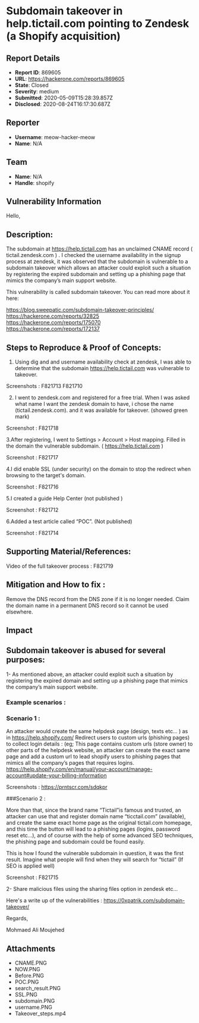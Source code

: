 # Subdomain takeover in help.tictail.com pointing to Zendesk (a Shopify acquisition)

## Report Details
- **Report ID**: 869605
- **URL**: https://hackerone.com/reports/869605
- **State**: Closed
- **Severity**: medium
- **Submitted**: 2020-05-09T15:28:39.857Z
- **Disclosed**: 2020-08-24T16:17:30.687Z

## Reporter
- **Username**: meow-hacker-meow
- **Name**: N/A

## Team
- **Name**: N/A
- **Handle**: shopify

## Vulnerability Information
Hello,

Description:
---------------------

The subdomain at https://help.tictail.com  has an unclaimed CNAME record ( tictail.zendesk.com ) . I checked the username availability in the signup process at zendesk, it was observed that the subdomain is vulnerable to a subdomain takeover which allows an attacker could exploit such a situation by registering the expired subdomain and setting up a phishing page that mimics the company’s main support website.

This vulnerability is called subdomain takeover. You can read more about it here:

https://blog.sweepatic.com/subdomain-takeover-principles/
https://hackerone.com/reports/32825
https://hackerone.com/reports/175070
https://hackerone.com/reports/172137

Steps to Reproduce & Proof of Concepts:
---------------------

1. Using dig and and username availability check at zendesk, I was able to determine that the subdomain https://help.tictail.com was vulnerable to takeover. 

Screenshots : 
F821713
F821710

2. I went to zendesk.com and registered for a free trial. When I was asked what name I want the zendesk domain to have, i chose the name (tictail.zendesk.com). and it was available for takeover. (showed green mark)

Screenshot : F821718

3.After registering, I went to Settings > Account > Host mapping. Filled in the domain the vulnerable subdomain. ( https://help.tictail.com  )

Screenshot : F821717

4.I did enable SSL (under security)  on the domain to stop the redirect when browsing to the target's domain.

Screenshot : F821716

5.I created a guide Help Center (not published )

Screenshot : F821712

6.Added a test article called “POC”. (Not published)

Screenshot :  F821714

Supporting Material/References:
---------------------

Video of the full takeover process : F821719


Mitigation and How to fix :
---------------------

Remove the DNS record from the DNS zone if it is no longer needed.
Claim the domain name in a permanent DNS record so it cannot be used elsewhere.

## Impact

Subdomain takeover is abused for several purposes:
---------------------


1- As mentioned above, an attacker could exploit such a situation by registering the expired domain and setting up a phishing page that mimics the company’s main support website. 

### Example scenarios : 

### Scenario 1 : 

 An attacker would create the same helpdesk page (design, texts etc… ) as in https://help.shopify.com/ 
Redirect users to custom urls (phishing pages) to collect login details : 
(eg; This page contains custom urls (store owner) to other parts of the helpdesk website, an attacker can create the exact same page and add  a custom url to lead shopify  users to phishing pages that mimics all the company’s pages that requires logins. 
https://help.shopify.com/en/manual/your-account/manage-account#update-your-billing-information

Screenshots :
 https://prntscr.com/sdqkpr

###Scenario 2 : 

More than that, since the brand name “Tictail”is famous and trusted, an attacker can use that and  register domain name “ticctail.com” (available),  and create the same exact home page as the original tictail.com homepage, and this time the button will lead to a phishing pages (logins, password reset etc…), and of course with the help of some advanced SEO techniques, the phishing page and subdomain could be found easily.

This is how I found the vulnerable subdomain in question, it was the first result. Imagine what people will find when they will search for “tictail” (If SEO is applied well)

Screenshot : F821715 

2- Share malicious files using the sharing files option in zendesk
       etc...

Here's a write up of the vulnerabilities : https://0xpatrik.com/subdomain-takeover/

Regards, 

Mohmaed Ali Moujehed

## Attachments
- CNAME.PNG
- NOW.PNG
- Before.PNG
- POC.PNG
- search_result.PNG
- SSL.PNG
- subdomain.PNG
- username.PNG
- Takeover_steps.mp4
